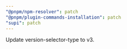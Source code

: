 ```yaml
---
"@pnpm/npm-resolver": patch
"@pnpm/plugin-commands-installation": patch
"supi": patch
---
```


Update version-selector-type to v3.
